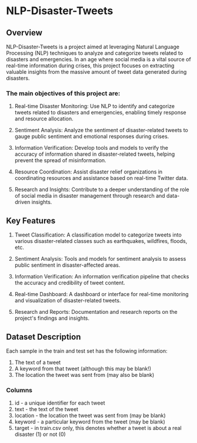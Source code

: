 # NLP-Disaster-Tweets

## Overview
NLP-Disaster-Tweets is a project aimed at leveraging Natural Language Processing (NLP) techniques to analyze and categorize tweets related to disasters and emergencies. In an age where social media is a vital source of real-time information during crises, this project focuses on extracting valuable insights from the massive amount of tweet data generated during disasters.

### The main objectives of this project are:

1. Real-time Disaster Monitoring: Use NLP to identify and categorize tweets related to disasters and emergencies, enabling timely response and resource allocation.

2. Sentiment Analysis: Analyze the sentiment of disaster-related tweets to gauge public sentiment and emotional responses during crises.

3. Information Verification: Develop tools and models to verify the accuracy of information shared in disaster-related tweets, helping prevent the spread of misinformation.

4. Resource Coordination: Assist disaster relief organizations in coordinating resources and assistance based on real-time Twitter data.

5. Research and Insights: Contribute to a deeper understanding of the role of social media in disaster management through research and data-driven insights.

## Key Features
1. Tweet Classification: A classification model to categorize tweets into various disaster-related classes such as earthquakes, wildfires, floods, etc.

2. Sentiment Analysis: Tools and models for sentiment analysis to assess public sentiment in disaster-affected areas.

3. Information Verification: An information verification pipeline that checks the accuracy and credibility of tweet content.

4. Real-time Dashboard: A dashboard or interface for real-time monitoring and visualization of disaster-related tweets.

5. Research and Reports: Documentation and research reports on the project's findings and insights.

## Dataset Description
Each sample in the train and test set has the following information:

1. The text of a tweet
2. A keyword from that tweet (although this may be blank!)
3. The location the tweet was sent from (may also be blank)

### Columns
1. id - a unique identifier for each tweet
2. text - the text of the tweet
3. location - the location the tweet was sent from (may be blank)
4. keyword - a particular keyword from the tweet (may be blank)
5. target - in train.csv only, this denotes whether a tweet is about a real disaster (1) or not (0)
